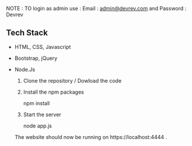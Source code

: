 
NOTE : TO login as admin use : Email : admin@devrev.com  and Password : Devrev
## Tech Stack
- HTML, CSS, Javascript
- Bootstrap, jQuery
- Node.Js

    
    
   1. Clone the repository / Dowload the code
 
   2. Install the npm packages
      
      npm install
          
   3. Start the server
      
      node app.js
      
   The website should now be running on https://localhost:4444 .
   








 
